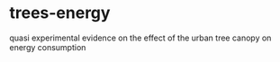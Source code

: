 # trees-energy
quasi experimental evidence on the effect of the urban tree canopy on energy consumption
